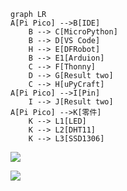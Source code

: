 ```mermaid
graph LR
A[Pi Pico] -->B[IDE]
    B --> C[MicroPython]
    B --> D[VS Code]
    H --> E[DFRobot]
    B --> E1[Arduion]
    C --> F[Thonny]
    D --> G[Result two]
    C --> H[uPyCraft]
A[Pi Pico] -->I[Pin]    
    I --> J[Result two]
A[Pi Pico] -->K[零件]    
    K --> L1[LED]
    K --> L2[DHT11]
    K --> L3[SSD1306]
```

![](https://i.imgur.com/Adjkb13.png)


![](https://i.imgur.com/L9DgSMr.png)


